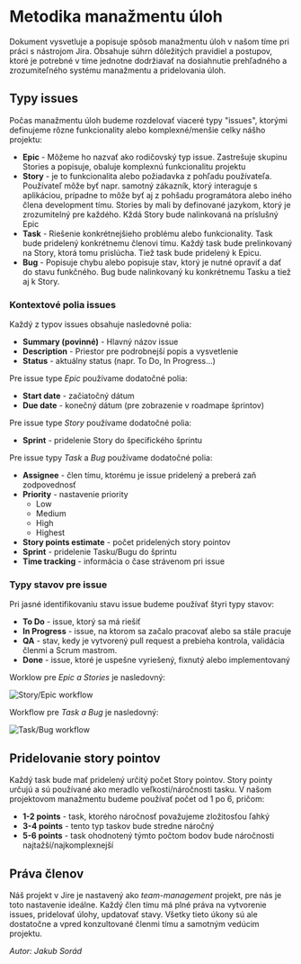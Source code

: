 # Metodika manažmentu úloh

Dokument vysvetluje a popisuje spôsob manažmentu úloh v našom tíme pri práci s nástrojom Jira.
Obsahuje súhrn dôležitých pravidiel a postupov, ktoré je potrebné v tíme jednotne dodržiavať na dosiahnutie
prehľadného a zrozumiteľného systému manažmentu a pridelovania úloh.

## Typy issues

Počas manažmentu úloh budeme rozdelovať viaceré typy "issues", ktorými definujeme rôzne funkcionality alebo komplexné/menšie celky nášho projektu:
- **Epic** - Môžeme ho nazvať ako rodičovský typ issue. Zastrešuje skupinu Stories a popisuje, obaluje komplexnú funkcionalitu projektu
- **Story** - je to funkcionalita alebo požiadavka z pohľadu používateľa. Používateľ môže byť napr. samotný zákazník, ktorý interaguje s aplikáciou, prípadne to môže byť aj z pohšadu programátora alebo iného člena development tímu. Stories by mali by definované jazykom, ktorý je zrozumitelný pre každého. Kždá Story bude nalinkovaná na príslušný Epic
- **Task** - Riešenie konkrétnejšieho problému alebo funkcionality. Task bude pridelený konkrétnemu členovi tímu. Každý task bude prelinkovaný na Story, ktorá tomu prislúcha. Tiež task bude pridelený k Epicu.
- **Bug** - Popisuje chybu alebo popisuje stav, ktorý je nutné opraviť a dať do stavu funkčného. Bug bude nalinkovaný ku konkrétnemu Tasku a tiež aj k Story.

### Kontextové polia issues

Každý z typov issues obsahuje nasledovné polia:
- **Summary (povinné)** - Hlavný názov issue
- **Description** - Priestor pre podrobnejší popis a vysvetlenie
- **Status** - aktuálny status (napr. To Do, In Progress...)

Pre issue type *Epic* používame dodatočné polia:
- **Start date** - začiatočný dátum
- **Due date** - konečný dátum (pre zobrazenie v roadmape šprintov)

Pre issue type *Story* používame dodatočné polia:
- **Sprint** - pridelenie Story do špecifického šprintu

Pre issue typy *Task* a *Bug* používame dodatočné polia:
- **Assignee** - člen tímu, ktorému je issue pridelený a preberá zaň zodpovednosť
- **Priority** - nastavenie priority
    - Low
    - Medium
    - High
    - Highest
- **Story points estimate** - počet pridelených story pointov
- **Sprint** - pridelenie Tasku/Bugu do šprintu
- **Time tracking** - informácia o čase strávenom pri issue


### Typy stavov pre issue

Pri jasné identifikovaniu stavu issue budeme používať štyri typy stavov:
- **To Do** - issue, ktorý sa má riešiť
- **In Progress** - issue, na ktorom sa začalo pracovať alebo sa stále pracuje
- **QA** - stav, kedy je vytvorený pull request a prebieha kontrola, validácia členmi a Scrum mastrom.
- **Done** - issue, ktoré je uspešne vyriešený, fixnutý alebo  implementovaný

Worklow pre *Epic a Stories* je nasledovný:


![Story/Epic workflow](@site/static/img/story_epic_workflow.png) 

Workflow pre *Task a Bug* je nasledovný:


![Task/Bug workflow](@site/static/img/task_bug_workflow.png)

## Pridelovanie story pointov

Každý task bude mať pridelený určitý počet Story pointov. Story pointy určujú a sú používané ako meradlo veľkosti/náročnosti tasku. V našom projektovom manažmentu budeme používať počet od 1 po 6, pričom:
- **1-2 points** - task, ktorého náročnosť považujeme zložitosťou ľahký
- **3-4 points** - tento typ taskov bude stredne náročný
- **5-6 points** - task ohodnotený týmto počtom bodov bude náročnosti najtažší/najkomplexnejší

## Práva členov

Náš projekt v Jire je nastavený ako *team-management* projekt, pre nás je toto nastavenie ideálne. Každý člen tímu má plné práva na vytvorenie issues, pridelovať úlohy, updatovať stavy. Všetky tieto úkony sú ale dostatočne a vpred konzultované členmi tímu a samotným vedúcim projektu.

*Autor: Jakub Sorád*

